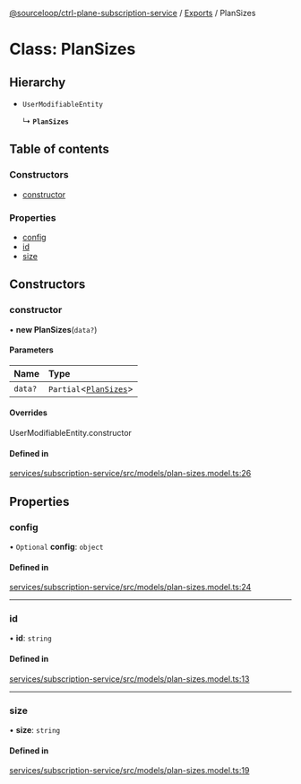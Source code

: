 [@sourceloop/ctrl-plane-subscription-service](../README.md) / [Exports](../modules.md) / PlanSizes

# Class: PlanSizes

## Hierarchy

- `UserModifiableEntity`

  ↳ **`PlanSizes`**

## Table of contents

### Constructors

- [constructor](PlanSizes.md#constructor)

### Properties

- [config](PlanSizes.md#config)
- [id](PlanSizes.md#id)
- [size](PlanSizes.md#size)

## Constructors

### constructor

• **new PlanSizes**(`data?`)

#### Parameters

| Name | Type |
| :------ | :------ |
| `data?` | `Partial`<[`PlanSizes`](PlanSizes.md)\> |

#### Overrides

UserModifiableEntity.constructor

#### Defined in

[services/subscription-service/src/models/plan-sizes.model.ts:26](https://github.com/sourcefuse/arc-saas/blob/5e03dcb/services/subscription-service/src/models/plan-sizes.model.ts#L26)

## Properties

### config

• `Optional` **config**: `object`

#### Defined in

[services/subscription-service/src/models/plan-sizes.model.ts:24](https://github.com/sourcefuse/arc-saas/blob/5e03dcb/services/subscription-service/src/models/plan-sizes.model.ts#L24)

___

### id

• **id**: `string`

#### Defined in

[services/subscription-service/src/models/plan-sizes.model.ts:13](https://github.com/sourcefuse/arc-saas/blob/5e03dcb/services/subscription-service/src/models/plan-sizes.model.ts#L13)

___

### size

• **size**: `string`

#### Defined in

[services/subscription-service/src/models/plan-sizes.model.ts:19](https://github.com/sourcefuse/arc-saas/blob/5e03dcb/services/subscription-service/src/models/plan-sizes.model.ts#L19)
